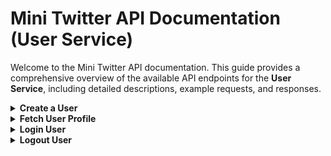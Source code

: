 # Mini Twitter API Documentation (User Service)

Welcome to the Mini Twitter API documentation. This guide provides a comprehensive overview of the available API endpoints for the **User Service**, including detailed descriptions, example requests, and responses.

<details>
<a id="create-user"></a>
<summary><b>Create a User</b></summary>

**Endpoint:** `POST /api/users`

**Description:** Creates a new user in the system.

**Request Body:**
```json
{
  "username": "johndoe",
  "email": "johndoe@example.com",
  "password": "password123",
  "name": "John Doe",
  "bio": "A passionate coder."
}
```

**Response Body (Success):**
```json
{
  "data": "OK"
}
```

**Response Body (Failed):**
```json
{
  "errors": "Username or email already exists."
}
```
</details>

<details>
<a id="fetch-user-profile"></a>
<summary><b>Fetch User Profile</b></summary>

**Endpoint:** `GET /api/users/{userId}`

**Description:**  Retrieves details of a specific user by their ID.

**Request Parameters::**
- userId: The unique identifier of the user whose profile is being fetched.

**Response Body (Success):**
```json
{
  "data": {
    "id": "user-123",
    "username": "johndoe",
    "email": "johndoe@example.com",
    "name": "John Doe",
    "bio": "A passionate coder."
  }
}
```

**Response Body (Failed):**
```json
{
  "errors": "User not found."
}
```
</details>

<details>
<a id="login-user"></a>
<summary><b>Login User</b></summary>

**Endpoint:** `POST /api/auth/login`

**Description:**  uthenticates a user and returns a token.

- **Request Body:**
```json
{
  "username": "johndoe",
  "password": "password123"
}
```

**Response Body (Success):**
```json
{
  "data": {
    "token": "jwt-token-example",
    "expiredAt": 1694538000000
  }
}
```

**Response Body (Failed):**
```json
{
  "errors": "Username or password wrong."
}
```
</details>

<details>
<a id="logout"></a>
<summary><b>Logout User</b></summary>

**Endpoint:** `DELETE /api/auth/logout`

**Description:**  Logs out a user by invalidating their token.

**Response Body (Success):**
```json
{
  "data": "OK"
}
```

**Response Body (Failed):**
```json
{
  "errors": "Error logging out user."
}
```
</details>

